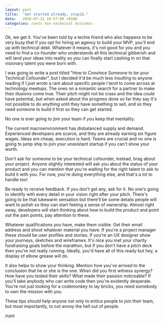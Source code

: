 ```yaml
---
layout: post
title:  "Get started already, stupid."
date:   2016-07-31 16:57:08 +0100
categories: rants non-technical business
---
```


Ok, we get it. You've been told by a techie friend who also happens to be very busy that if you opt for hiring an agency to build your MVP, you'll end up with technical debt. Whatever it means, it's not good for you and you need to find a co-founder who understands all this technical gibberish and will land your ideas into reality so you can finally start cashing in on that visionary talent you were born with.

I was going to write a post titled "How to Convince Someone to be your Technical Cofounder", but I decided it'd be much less insulting to anyone reading if I just wrote a rant about specific people I tend to come across at technology meetups. The ones on a romantic search for a partner to make their illusions come true. Their pitch might not be crass and the idea could have potential, but when asked about the progress done so far they say it's not possible to do anything until they have something to sell, and so they need someone to build it first so they can get started.

No one is ever going to join your team if you keep that mentality.

The current macroenvironment has disbalanced supply and demand. Experienced developers are scarce, and they are already earning six figure wages. Ideas are cheap, execution is hard. Teams are crucial and no one is going to jump ship to join your unexistant startup if you can't show your worth.

Don't ask for someone to be your technical cofounder, instead, brag about your project. Anyone slightly interested will ask you about the status of your product and you can mention that you're waiting for the right talent to ask to build it with you. For now, you're doing everything else, and that's a lot to handle too!

Be ready to receive feedback. If you don't get any, ask for it. No one's going to identify with every detail in your vision right after your pitch. There's going to be that lukewarm sensation but there'll be some details people will want to polish so they can start feeling a sense of ownership. Almost right away, developers will start thinking about how to build the product and point out the pain points, pay attention to these.

Whatever qualifications you have, make them visible. Get their email address and shoot whatever material you have. If you're a project manager these should be user profiles and stories. If you're an UX designer show your journeys, sketches and wireframes. It's nice you met your charity fundraising goals before the marathon, but if you don't have a pitch deck then you're not really running. Ideally, you'd have all of this ready but hey, a display of elbow grease will do.

It also helps to show your thinking. Mention how you've arrived to the conclusion that he or she is the one. When did you first witness synergy? How have you tested their skills? What made their passion noticeable? If you'll take anybody who can write code then you're evidently desperate. You're not just looking for a codemonkey to lay bricks, you need somebody to own the mission with you.

These tips should help anyone not only to entice people to join their team, but most importantly, to not annoy the hell out of people.

/rant
